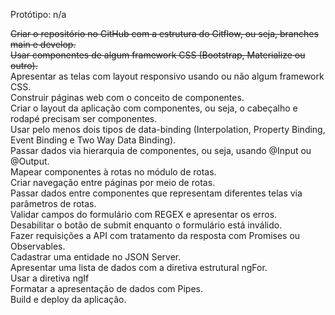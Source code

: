 Protótipo: n/a

<s>Criar o repositório no GitHub com a estrutura do Gitflow, ou seja, branches main e develop.</s><br />
<s>Usar componentes de algum framework CSS (Bootstrap, Materialize ou outro).</s><br />
Apresentar as telas com layout responsivo usando ou não algum framework CSS.<br />
Construir páginas web com o conceito de componentes. <br />
Criar o layout da aplicação com componentes, ou seja, o cabeçalho e rodapé precisam ser componentes.<br />
Usar pelo menos dois tipos de data-binding (Interpolation, Property Binding, Event Binding e Two Way Data Binding).<br />
Passar dados via hierarquia de componentes, ou seja, usando @Input ou @Output.<br />
Mapear componentes à rotas no módulo de rotas.<br />
Criar navegação entre páginas por meio de rotas.<br />
Passar dados entre componentes que representam diferentes telas via parâmetros de rotas. <br />
Validar campos do formulário com REGEX e apresentar os erros.<br />
Desabilitar o botão de submit enquanto o formulário está inválido.<br />
Fazer requisições a API com tratamento da resposta com Promises ou Observables.<br />
Cadastrar uma entidade no JSON Server.<br />
Apresentar uma lista de dados com a diretiva estrutural ngFor.<br />
Usar a diretiva ngIf<br />
Formatar a apresentação de dados com Pipes.<br />
Build e deploy da aplicação.
